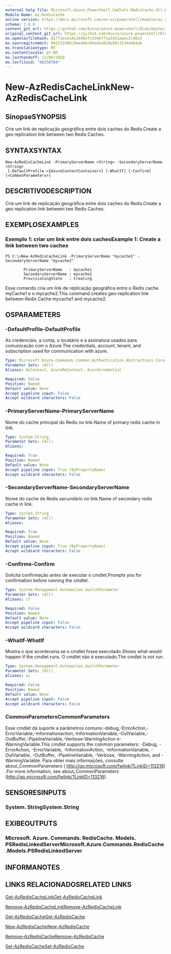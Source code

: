 ```yaml
---
external help file: Microsoft.Azure.PowerShell.Cmdlets.RedisCache.dll-Help.xml
Module Name: Az.RedisCache
online version: https://docs.microsoft.com/en-us/powershell/module/az.rediscache/new-azrediscachelink
schema: 2.0.0
content_git_url: https://github.com/Azure/azure-powershell/blob/master/src/RedisCache/RedisCache/help/New-AzRedisCacheLink.md
original_content_git_url: https://github.com/Azure/azure-powershell/blob/master/src/RedisCache/RedisCache/help/New-AzRedisCacheLink.md
ms.openlocfilehash: d27f3ece14e18465fc534bff1a3451eaec2c40a3
ms.sourcegitcommit: 04221336bc9eed46c05ed1e828a6811534d4b4ab
ms.translationtype: MT
ms.contentlocale: pt-BR
ms.lasthandoff: 12/08/2020
ms.locfileid: "98258784"
---
```

# <span data-ttu-id="08cfd-101">New-AzRedisCacheLink</span><span class="sxs-lookup"><span data-stu-id="08cfd-101">New-AzRedisCacheLink</span></span>

## <span data-ttu-id="08cfd-102">Sinopse</span><span class="sxs-lookup"><span data-stu-id="08cfd-102">SYNOPSIS</span></span>
<span data-ttu-id="08cfd-103">Crie um link de replicação geográfica entre dois caches do Redis.</span><span class="sxs-lookup"><span data-stu-id="08cfd-103">Create a geo replication link between two Redis Caches.</span></span>

## <span data-ttu-id="08cfd-104">SYNTAX</span><span class="sxs-lookup"><span data-stu-id="08cfd-104">SYNTAX</span></span>

```
New-AzRedisCacheLink -PrimaryServerName <String> -SecondaryServerName <String>
 [-DefaultProfile <IAzureContextContainer>] [-WhatIf] [-Confirm] [<CommonParameters>]
```

## <span data-ttu-id="08cfd-105">DESCRITIVO</span><span class="sxs-lookup"><span data-stu-id="08cfd-105">DESCRIPTION</span></span>
<span data-ttu-id="08cfd-106">Crie um link de replicação geográfica entre dois caches do Redis.</span><span class="sxs-lookup"><span data-stu-id="08cfd-106">Create a geo replication link between two Redis Caches.</span></span>

## <span data-ttu-id="08cfd-107">EXEMPLOS</span><span class="sxs-lookup"><span data-stu-id="08cfd-107">EXAMPLES</span></span>

### <span data-ttu-id="08cfd-108">Exemplo 1: criar um link entre dois caches</span><span class="sxs-lookup"><span data-stu-id="08cfd-108">Example 1: Create a link between two caches</span></span>
```
PS C:\>New-AzRedisCacheLink -PrimaryServerName "mycache1" -SecondaryServerName "mycache2"

        PrimaryServerName   : mycache1
        SecondaryServerName : mycache2
        ProvisioningState   : Creating
```

<span data-ttu-id="08cfd-109">Esse comando cria um link de replicação geográfica entre o Redis cache myCache1 e o mycache2.</span><span class="sxs-lookup"><span data-stu-id="08cfd-109">This command creates geo-replication link between Redis Cache mycache1 and mycache2.</span></span>

## <span data-ttu-id="08cfd-110">OS</span><span class="sxs-lookup"><span data-stu-id="08cfd-110">PARAMETERS</span></span>

### <span data-ttu-id="08cfd-111">-DefaultProfile</span><span class="sxs-lookup"><span data-stu-id="08cfd-111">-DefaultProfile</span></span>
<span data-ttu-id="08cfd-112">As credenciais, a conta, o locatário e a assinatura usados para comunicação com o Azure.</span><span class="sxs-lookup"><span data-stu-id="08cfd-112">The credentials, account, tenant, and subscription used for communication with azure.</span></span>

```yaml
Type: Microsoft.Azure.Commands.Common.Authentication.Abstractions.Core.IAzureContextContainer
Parameter Sets: (All)
Aliases: AzContext, AzureRmContext, AzureCredential

Required: False
Position: Named
Default value: None
Accept pipeline input: False
Accept wildcard characters: False
```

### <span data-ttu-id="08cfd-113">-PrimaryServerName</span><span class="sxs-lookup"><span data-stu-id="08cfd-113">-PrimaryServerName</span></span>
<span data-ttu-id="08cfd-114">Nome do cache principal do Redis no link.</span><span class="sxs-lookup"><span data-stu-id="08cfd-114">Name of primary redis cache in link.</span></span>

```yaml
Type: System.String
Parameter Sets: (All)
Aliases:

Required: True
Position: Named
Default value: None
Accept pipeline input: True (ByPropertyName)
Accept wildcard characters: False
```

### <span data-ttu-id="08cfd-115">-SecondaryServerName</span><span class="sxs-lookup"><span data-stu-id="08cfd-115">-SecondaryServerName</span></span>
<span data-ttu-id="08cfd-116">Nome do cache de Redis secundário no link.</span><span class="sxs-lookup"><span data-stu-id="08cfd-116">Name of secondary redis cache in link.</span></span>

```yaml
Type: System.String
Parameter Sets: (All)
Aliases:

Required: True
Position: Named
Default value: None
Accept pipeline input: True (ByPropertyName)
Accept wildcard characters: False
```

### <span data-ttu-id="08cfd-117">-Confirme</span><span class="sxs-lookup"><span data-stu-id="08cfd-117">-Confirm</span></span>
<span data-ttu-id="08cfd-118">Solicita confirmação antes de executar o cmdlet.</span><span class="sxs-lookup"><span data-stu-id="08cfd-118">Prompts you for confirmation before running the cmdlet.</span></span>

```yaml
Type: System.Management.Automation.SwitchParameter
Parameter Sets: (All)
Aliases: cf

Required: False
Position: Named
Default value: None
Accept pipeline input: False
Accept wildcard characters: False
```

### <span data-ttu-id="08cfd-119">-WhatIf</span><span class="sxs-lookup"><span data-stu-id="08cfd-119">-WhatIf</span></span>
<span data-ttu-id="08cfd-120">Mostra o que aconteceria se o cmdlet fosse executado.</span><span class="sxs-lookup"><span data-stu-id="08cfd-120">Shows what would happen if the cmdlet runs.</span></span>
<span data-ttu-id="08cfd-121">O cmdlet não é executado.</span><span class="sxs-lookup"><span data-stu-id="08cfd-121">The cmdlet is not run.</span></span>

```yaml
Type: System.Management.Automation.SwitchParameter
Parameter Sets: (All)
Aliases: wi

Required: False
Position: Named
Default value: None
Accept pipeline input: False
Accept wildcard characters: False
```

### <span data-ttu-id="08cfd-122">CommonParameters</span><span class="sxs-lookup"><span data-stu-id="08cfd-122">CommonParameters</span></span>
<span data-ttu-id="08cfd-123">Esse cmdlet dá suporte a parâmetros comuns:-debug,-ErrorAction,-ErrorVariable,-Informationaction,-InformationVariable,-OutVariable,-OutBuffer,-PipelineVariable,-Verbose-WarningAction e-WarningVariable.</span><span class="sxs-lookup"><span data-stu-id="08cfd-123">This cmdlet supports the common parameters: -Debug, -ErrorAction, -ErrorVariable, -InformationAction, -InformationVariable, -OutVariable, -OutBuffer, -PipelineVariable, -Verbose, -WarningAction, and -WarningVariable.</span></span> <span data-ttu-id="08cfd-124">Para obter mais informações, consulte about_CommonParameters ( http://go.microsoft.com/fwlink/?LinkID=113216) .</span><span class="sxs-lookup"><span data-stu-id="08cfd-124">For more information, see about_CommonParameters (http://go.microsoft.com/fwlink/?LinkID=113216).</span></span>

## <span data-ttu-id="08cfd-125">SENSORES</span><span class="sxs-lookup"><span data-stu-id="08cfd-125">INPUTS</span></span>

### <span data-ttu-id="08cfd-126">System. String</span><span class="sxs-lookup"><span data-stu-id="08cfd-126">System.String</span></span>

## <span data-ttu-id="08cfd-127">EXIBE</span><span class="sxs-lookup"><span data-stu-id="08cfd-127">OUTPUTS</span></span>

### <span data-ttu-id="08cfd-128">Microsoft. Azure. Commands. RedisCache. Models. PSRedisLinkedServer</span><span class="sxs-lookup"><span data-stu-id="08cfd-128">Microsoft.Azure.Commands.RedisCache.Models.PSRedisLinkedServer</span></span>

## <span data-ttu-id="08cfd-129">INFORMA</span><span class="sxs-lookup"><span data-stu-id="08cfd-129">NOTES</span></span>

## <span data-ttu-id="08cfd-130">LINKS RELACIONADOS</span><span class="sxs-lookup"><span data-stu-id="08cfd-130">RELATED LINKS</span></span>

[<span data-ttu-id="08cfd-131">Get-AzRedisCacheLink</span><span class="sxs-lookup"><span data-stu-id="08cfd-131">Get-AzRedisCacheLink</span></span>](./Get-AzRedisCacheLink.md)

[<span data-ttu-id="08cfd-132">Remove-AzRedisCacheLink</span><span class="sxs-lookup"><span data-stu-id="08cfd-132">Remove-AzRedisCacheLink</span></span>](./Remove-AzRedisCacheLink.md)

[<span data-ttu-id="08cfd-133">Get-AzRedisCache</span><span class="sxs-lookup"><span data-stu-id="08cfd-133">Get-AzRedisCache</span></span>](./Get-AzRedisCache.md)

[<span data-ttu-id="08cfd-134">New-AzRedisCache</span><span class="sxs-lookup"><span data-stu-id="08cfd-134">New-AzRedisCache</span></span>](./New-AzRedisCache.md)

[<span data-ttu-id="08cfd-135">Remove-AzRedisCache</span><span class="sxs-lookup"><span data-stu-id="08cfd-135">Remove-AzRedisCache</span></span>](./Remove-AzRedisCache.md)

[<span data-ttu-id="08cfd-136">Set-AzRedisCache</span><span class="sxs-lookup"><span data-stu-id="08cfd-136">Set-AzRedisCache</span></span>](./Set-AzRedisCache.md)